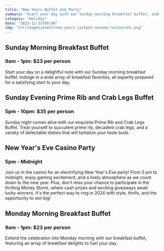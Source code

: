 ```yaml
---
title: "New Years Buffet and Party"
summary: "Start your day with our Sunday morning breakfast buffet, indulge in our Prime Rib and Crab Legs Buffet in the evening, and extend the celebration into Monday morning with another breakfast buffet. Plus, on New Year's Eve, join us in the casino for an electrifying party. It's the perfect way to ring in 2024 with style, thrills, and delectable flavors at Sopris!"
category: "Holiday"
date: "2023-12-31T09:00"
img: "src/images/event/new-years-jackpot-nevada-restaurant.png"
---
```

## **Sunday Morning Breakfast Buffet**
### **9am - 1pm: $23 per person**
Start your day on a delightful note with our Sunday morning breakfast buffet. Indulge in a wide array of breakfast favorites, all expertly prepared for a satisfying start to your day.

## **Sunday Evening Prime Rib and Crab Legs Buffet** 
### **5pm - 10pm: $35 per person**
Sunday night comes alive with our exquisite Prime Rib and Crab Legs Buffet. Treat yourself to succulent prime rib, decadent crab legs, and a variety of delectable dishes that will tantalize your taste buds.

## **New Year's Eve Casino Party**
### **5pm - Midnight**
Join us in the casino for an electrifying New Year's Eve party! From 5 pm to midnight, enjoy gaming excitement, and a lively atmosphere as we count down to the new year. Plus, don't miss your chance to participate in the thrilling Money Storm, where cash prizes and exciting giveaways await lucky winners. It's the perfect way to ring in 2024 with style, thrills, and the opportunity to win big!

## **Monday Morning Breakfast Buffet** 
### **9am - 1pm: $23 per person**
Extend the celebration into Monday morning with our breakfast buffet, featuring an array of breakfast delights to fuel your day.